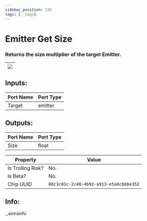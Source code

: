 ```yaml
---
sidebar_position: 130
tags: [._tags]
---
```


# Emitter Get Size


### Returns the size multiplier of the target Emitter.

| ![](https://images-ext-2.discordapp.net/external/MPmIaQzlEPmgGWlgi-WxBBXt0Bjv_zWPkg1y1f_sy3s/https/www.recroomcircuits.com/image/circuit/absolute-value?width=206&height=108) |
|-----|

## Inputs:
| Port Name | Port Type |
|-----------|-----------|
| Target | emitter |

## Outputs:
| Port Name | Port Type |
|-----------|-----------|
| Size | float | 

| Property  | Value |
|-------------------|-----------|
| Is Trolling Risk? | No. |
| Is Beta? | No. |
| Chip UUID | `08c3c01c-2c40-4b92-a913-e5a8cbbbe352` |

## Info:
._extrainfo